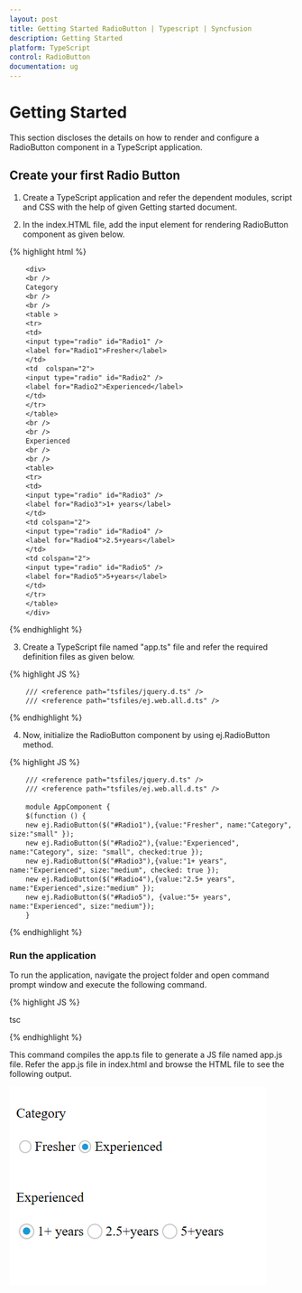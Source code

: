 ```yaml
---
layout: post
title: Getting Started RadioButton | Typescript | Syncfusion
description: Getting Started
platform: TypeScript
control: RadioButton
documentation: ug
---
```


# Getting Started

This section discloses the details on how to render and configure a RadioButton component in a TypeScript application.

## Create your first Radio Button	

1. Create a TypeScript application and refer the dependent modules, script and CSS with the help of given Getting started document.

2. In the index.HTML file, add the input element for rendering RadioButton component as given below.

{% highlight html %}

        <div>
        <br />
        Category
        <br />
        <br />
        <table >
        <tr>
        <td>
        <input type="radio" id="Radio1" />
        <label for="Radio1">Fresher</label>
        </td>
        <td  colspan="2">
        <input type="radio" id="Radio2" />
        <label for="Radio2">Experienced</label>
        </td>
        </tr>
        </table>
        <br />
        <br />
        Experienced
        <br />
        <br />
        <table>
        <tr>
        <td>
        <input type="radio" id="Radio3" />
        <label for="Radio3">1+ years</label>
        </td>
        <td colspan="2">
        <input type="radio" id="Radio4" />
        <label for="Radio4">2.5+years</label>
        </td>
        <td colspan="2">
        <input type="radio" id="Radio5" />
        <label for="Radio5">5+years</label>
        </td>
        </tr>
        </table>
        </div>

{% endhighlight %} 

3. Create a TypeScript file named "app.ts" file and refer the required definition files as given below.

{% highlight JS %}

        /// <reference path="tsfiles/jquery.d.ts" />
        /// <reference path="tsfiles/ej.web.all.d.ts" />

{% endhighlight %} 

4. Now, initialize the RadioButton component by using ej.RadioButton method. 

{% highlight JS %}

        /// <reference path="tsfiles/jquery.d.ts" />
        /// <reference path="tsfiles/ej.web.all.d.ts" />

        module AppComponent { 
        $(function () {
        new ej.RadioButton($("#Radio1"),{value:"Fresher", name:"Category", size:"small" });
        new ej.RadioButton($("#Radio2"),{value:"Experienced", name:"Category", size: "small", checked:true });
        new ej.RadioButton($("#Radio3"),{value:"1+ years", name:"Experienced", size:"medium", checked: true });
        new ej.RadioButton($("#Radio4"),{value:"2.5+ years", name:"Experienced",size:"medium" });
        new ej.RadioButton($("#Radio5"), {value:"5+ years", name:"Experienced", size:"medium"}); 
        }
{% endhighlight %} 

### Run the application

To run the application, navigate the project folder and open command prompt window and execute the following command.

{% highlight JS %}

tsc

{% endhighlight %} 

This command compiles the app.ts file to generate a JS file named app.js file. 
Refer the app.js file in index.html and browse the HTML file to see the following output.

![](Getting-Started_images/radiobutton.png) 